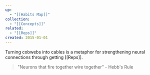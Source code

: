 ```yaml
---
up:
  - "[[Habits Map]]"
collection:
  - "[[Concepts]]"
related:
  - "[[Reps]]"
created: 2015-01-01
---
```

Turning cobwebs into cables is a metaphor for strengthening neural connections through getting [[Reps]].

> "Neurons that fire together wire together” - Hebb's Rule 